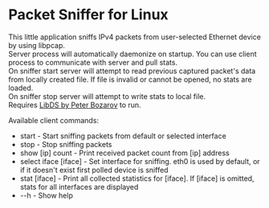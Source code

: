 # Packet Sniffer for Linux
This little application sniffs IPv4 packets from user-selected Ethernet device by using libpcap.  
Server process will automatically daemonize on startup. You can use client process to communicate with server and pull stats.  
On sniffer start server will attempt to read previous captured packet's data from locally created file. If file is invalid or cannot be opened, no stats are loaded.  
On sniffer stop server will attempt to write stats to local file.  
Requires [LibDS by Peter Bozarov](http://libds.sourceforge.net/) to run. 

Available client commands:
- start - Start sniffing packets from default or selected interface
- stop - Stop sniffing packets
- show [ip] count - Print received packet count from [ip] address
- select iface [iface] - Set interface for sniffing. eth0 is used by default, or if it doesn't exist first polled device is sniffed
- stat [iface] - Print all collected statistics for [iface]. If [iface] is omitted, stats for all interfaces are displayed
- --h - Show help